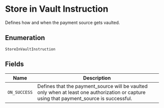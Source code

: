 
# Store in Vault Instruction

Defines how and when the payment source gets vaulted.

## Enumeration

`StoreInVaultInstruction`

## Fields

| Name | Description |
|  --- | --- |
| `ON_SUCCESS` | Defines that the payment_source will be vaulted only when at least one authorization or capture using that payment_source is successful. |

